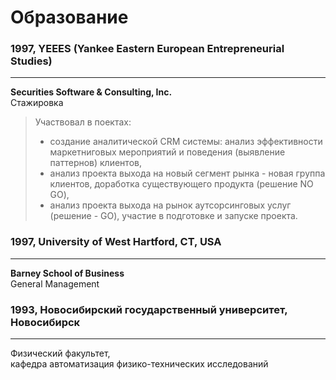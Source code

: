 <link rel="stylesheet" type="text/css" href="/style.css">

# Образование

### 1997, YEEES (Yankee Eastern European Entrepreneurial Studies)
<hr class="divider">
<strong>Securities Software & Consulting, Inc.</strong><br>   
Стажировка<br>
<blockquote>   
Участвовал в поектах:
<ul>
<li>создание аналитической CRM системы: анализ эффективности маркетниговых мероприятий и поведения (выявление паттернов) клиентов,</li>
<li>анализ проекта выхода на новый сегмент рынка - новая группа клиентов, доработка существующего продукта (решение NO GO),</li>
<li>анализ проекта выхода на рынок аутсорсинговых услуг (решение - GO), участие в подготовке и запуске проекта.</li>
</ul>
</blockquote>

### 1997, University of West Hartford, CT, USA
<hr class="divider">
<strong>Barney School of Business</strong><br>   
General Management

### 1993, Новосибирский государственный университет, Новосибирск
<hr class="divider">
Физический факультет, <br>
кафедра автоматизация физико-технических исследований

